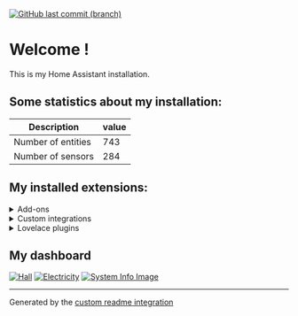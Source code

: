 <div align="left">
    <a href="https://github.com/RomchikL/homeassistant/commits/main"><img alt="GitHub last commit (branch)" src="https://img.shields.io/github/last-commit/RomchikL/homeassistant"></a>
</div>

# Welcome !

This is my Home Assistant installation.

## Some statistics about my installation:

Description | value
-- | --
Number of entities | 743
Number of sensors | 284


## My installed extensions:

<details>
  <summary>Add-ons</summary>

### Add-ons
</details>

<details>
  <summary>Custom integrations</summary>

### Custom integrations
- [Browser Mod](https://github.com/thomasloven/hass-browser_mod)
- [Generate Readme](https://github.com/custom-components/readme)
- [Grocy Custom Component](https://github.com/custom-components/grocy)
- [HACS](https://github.com/hacs/integration)
- [Hass.Agent](https://github.com/LAB02-Research/HASS.Agent-Integration)
- [Local Tuya](https://github.com/rospogrigio/localtuya)
- [Pirate Weather](https://github.com/Pirate-Weather/pirate-weather-ha)
- [Samsungtv Smart](https://github.com/ollo69/ha-samsungtv-smart)
- [Sonoff Lan](https://github.com/AlexxIT/SonoffLAN)
- [Ui Lovelace Minimalist](https://github.com/UI-Lovelace-Minimalist/UI)
- [Xiaomi Miot Auto](https://github.com/al-one/hass-xiaomi-miot)
- [Yandex Dialogs](https://github.com/AlexxIT/YandexDialogs)
- [Yandex Smart Home](https://github.com/dext0r/yandex_smart_home)
- [Yandex Weather](https://github.com/IATkachenko/HA-YandexWeather)
- [Yandex.Station](https://github.com/AlexxIT/YandexStation)
- [Yandex.Station Intents](https://github.com/dext0r/ha-yandex-station-intents)
- [Yeelight V2](https://github.com/ykmn/hacs-yeelight_v2)
</details>

<details>
  <summary>Lovelace plugins</summary>

### Lovelace plugins
- [Apexcharts Card](https://github.com/RomRider/apexcharts-card)
- [Auto Entities](https://github.com/thomasloven/lovelace-auto-entities)
- [Bar Card](https://github.com/custom-cards/bar-card)
- [Button Card](https://github.com/custom-cards/button-card)
- [Card Mod](https://github.com/thomasloven/lovelace-card-mod)
- [Custom Brand Icons](https://github.com/elax46/custom-brand-icons)
- [Decluttering Card](https://github.com/custom-cards/decluttering-card)
- [History Explorer Card](https://github.com/alexarch21/history-explorer-card)
- [Home Assistant Swipe Navigation](https://github.com/zanna-37/hass-swipe-navigation)
- [Hourly Weather Card](https://github.com/decompil3d/lovelace-hourly-weather)
- [Kiosk Mode](https://github.com/NemesisRE/kiosk-mode)
- [Layout Card](https://github.com/thomasloven/lovelace-layout-card)
- [Light Entity Card](https://github.com/ljmerza/light-entity-card)
- [Lovelace Jukebox Card](https://github.com/lukx/home-assistant-jukebox)
- [Miflora Card](https://github.com/RodBr/miflora-card)
- [Mini Media Player](https://github.com/kalkih/mini-media-player)
- [Multiple Entity Row](https://github.com/benct/lovelace-multiple-entity-row)
- [Mushroom](https://github.com/piitaya/lovelace-mushroom)
- [My Cards Bundle](https://github.com/AnthonMS/my-cards)
- [Sankey Chart Card](https://github.com/MindFreeze/ha-sankey-chart)
- [Simple Weather Card](https://github.com/kalkih/simple-weather-card)
- [Stack In Card](https://github.com/custom-cards/stack-in-card)
- [State Switch](https://github.com/thomasloven/lovelace-state-switch)
- [Swipe Card](https://github.com/bramkragten/swipe-card)
- [Timer Bar Card](https://github.com/rianadon/timer-bar-card)
- [Weather Radar Card](https://github.com/Makin-Things/weather-radar-card)
- [Yandex Icons](https://github.com/iswitch/ha-yandex-icons)
</details>


## My dashboard

<a href="#" onclick="openPopup('screenshots/1.png', 'Hall'); return false;"><img src="screenshots/1.png" alt="Hall"></a>
<a href="#" onclick="openPopup('screenshots/2.png', 'Electricity'); return false;"><img src="screenshots/2.png" alt="Electricity"></a>
<a href="#" onclick="openPopup('screenshots/3.png', 'System Info Image'); return false;"><img src="screenshots/3.png" alt="System Info Image"></a>

***

Generated by the [custom readme integration](https://github.com/custom-components/readme)